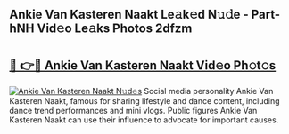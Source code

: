 ## Ankie Van Kasteren Naakt Le𝚊k𝚎d N𝚞𝚍e - Part-hNH Vid𝚎o Le𝚊ks Photos 2dfzm

# <h2><a href="http://fb9xr9.evod.top/?m=Ankie+Van+Kasteren+Naakt">🔗 👉🔴 Ankie Van Kasteren Naakt Vid𝚎o Ph𝚘t𝚘s</a></h2>

[![Ankie Van Kasteren Naakt N𝚞d𝚎s](https://i.imgur.com/8V9OHl7.gif)](http://fb9xr9.evod.top/?m=Ankie+Van+Kasteren+Naakt)
Social media personality Ankie Van Kasteren Naakt, famous for sharing lifestyle and dance content, including dance trend performances and mini vlogs. Public figures Ankie Van Kasteren Naakt can use their influence to advocate for important causes. 
